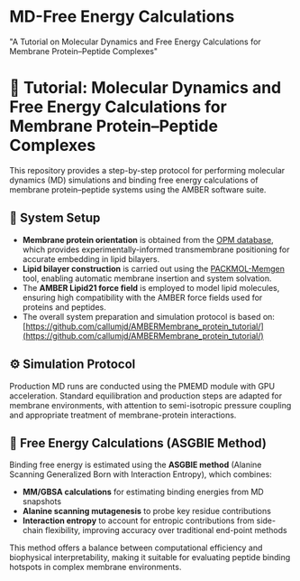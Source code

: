 # MD-Free Energy Calculations
"A Tutorial on Molecular Dynamics and Free Energy Calculations for Membrane Protein–Peptide Complexes"
# 🧬 Tutorial: Molecular Dynamics and Free Energy Calculations for Membrane Protein–Peptide Complexes

This repository provides a step-by-step protocol for performing molecular dynamics (MD) simulations and binding free energy calculations of membrane protein–peptide systems using the AMBER software suite.

## 🧪 System Setup

- **Membrane protein orientation** is obtained from the [OPM database](https://opm.phar.umich.edu), which provides experimentally-informed transmembrane positioning for accurate embedding in lipid bilayers.
- **Lipid bilayer construction** is carried out using the [PACKMOL-Memgen](https://ambermd.org/tutorials/advanced/tutorial20/) tool, enabling automatic membrane insertion and system solvation.
- The **AMBER Lipid21 force field** is employed to model lipid molecules, ensuring high compatibility with the AMBER force fields used for proteins and peptides.
- The overall system preparation and simulation protocol is based on:  
  [https://github.com/callumjd/AMBERMembrane_protein_tutorial/](https://github.com/callumjd/AMBERMembrane_protein_tutorial/)

## ⚙️ Simulation Protocol

Production MD runs are conducted using the PMEMD module with GPU acceleration. Standard equilibration and production steps are adapted for membrane environments, with attention to semi-isotropic pressure coupling and appropriate treatment of membrane-protein interactions.

## 🔬 Free Energy Calculations (ASGBIE Method)

Binding free energy is estimated using the **ASGBIE method** (Alanine Scanning Generalized Born with Interaction Entropy), which combines:

- **MM/GBSA calculations** for estimating binding energies from MD snapshots  
- **Alanine scanning mutagenesis** to probe key residue contributions  
- **Interaction entropy** to account for entropic contributions from side-chain flexibility, improving accuracy over traditional end-point methods  

This method offers a balance between computational efficiency and biophysical interpretability, making it suitable for evaluating peptide binding hotspots in complex membrane environments.
